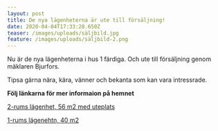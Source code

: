 ```yaml
---
layout: post
title: De nya lägenheterna är ute till försäljning!
date: 2020-04-04T17:33:28.650Z
teaser: /images/uploads/säljbild.jpg
feature: /images/uploads/säljbild-2.png
---
```

Nu är de nya lägenheterna i hus 1 färdiga. Och ute till försäljning genom mäklaren Bjurfors. 

Tipsa gärna nära, kära, vänner och bekanta som kan vara intressrade.

**Följ länkarna för mer informaion på hemnet**

[2-rums lägenhet, 56 m2 med uteplats ](https://www.hemnet.se/bostad/lagenhet-2rum-sodra-guldheden-goteborgs-kommun-doktor-lindhs-gata-1-16734476)

[1-rums lägenehtn, 40 m2](https://www.hemnet.se/bostad/lagenhet-1rum-sodra-guldheden-goteborgs-kommun-doktor-lindhs-gata-1-16734236)